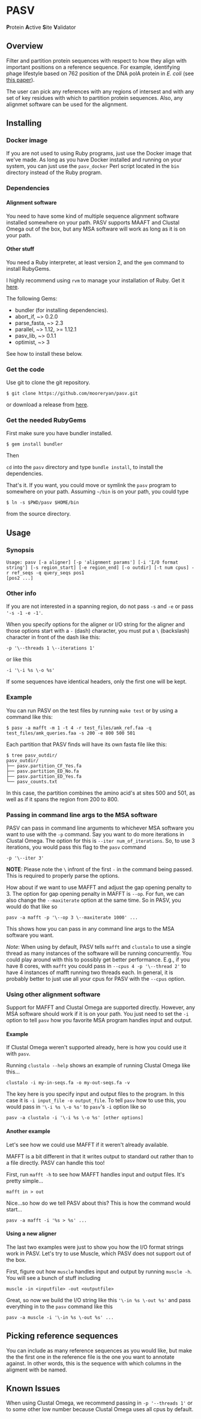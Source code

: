# PASV

**P**rotein **A**ctive **S**ite **V**alidator

## Overview

Filter and partition protein sequences with respect to how they align with important positions on a reference sequence.  For example, identifying phage lifestyle based on 762 position of the DNA polA protein in *E. coli* (see [this paper](http://www.nature.com/ismej/journal/v8/n1/full/ismej2013124a.html)).

The user can pick any references with any regions of intersest and with any set of key residues with which to partition protein sequences. Also, any alignmet software can be used for the alignment.

## Installing

### Docker image

If you are not used to using Ruby programs, just use the Docker image that we've made.  As long as you have Docker installed and running on your system, you can just use the `pasv_docker` Perl script located in the `bin` directory instead of the Ruby program.

### Dependencies

#### Alignment software

You need to have some kind of multiple sequence alignment software installed somewhere on your path. PASV supports MAAFT and Clustal Omega out of the box, but any MSA software will work as long as it is on your path.

#### Other stuff

You need a Ruby interpreter, at least version 2, and the `gem` command to install RubyGems.

I highly recommend using `rvm` to manage your installation of Ruby.  Get it [here](https://rvm.io).

The following Gems:

- bundler (for installing dependencies).
- abort_if, ~> 0.2.0
- parse_fasta, ~> 2.3
- parallel, ~> 1.12, >= 1.12.1
- pasv_lib, ~> 0.1.1
- optimist, ~> 3

See how to install these below.

### Get the code

Use git to clone the git repository.

```
$ git clone https://github.com/mooreryan/pasv.git
```

or download a release from [here](https://github.com/mooreryan/pasv/releases).

### Get the needed RubyGems

First make sure you have bundler installed.

```
$ gem install bundler
```

Then

`cd` into the `pasv` directory and type `bundle install`, to install the dependencies.

That's it.  If you want, you could move or symlink the `pasv` program to somewhere on your path.  Assuming `~/bin` is on your path, you could type

```
$ ln -s $PWD/pasv $HOME/bin
```

from the source directory.

## Usage

### Synopsis

```
Usage: pasv [-a aligner] [-p 'alignment params'] [-i 'I/O format string'] [-s region_start] [-e region_end] [-o outdir] [-t num cpus] -r ref_seqs -q query_seqs pos1
[pos2 ...]
```

### Other info

If you are not interested in a spanning region, do not pass `-s` and
`-e` or pass `'-s -1 -e -1'`.

When you specify options for the aligner or I/O string for the
aligner and those options start with a `-` (dash) character, you
must put a `\` (backslash) character in front of the dash like this:

```
-p '\--threads 1 \--iterations 1'
```

or like this

```
-i '\-i %s \-o %s'
```

If some sequences have identical headers, only the first one will be
kept.



### Example

You can run PASV on the test files by running `make test` or by using a command like this:

```
$ pasv -a mafft -m 1 -t 4 -r test_files/amk_ref.faa -q test_files/amk_queries.faa -s 200 -e 800 500 501
```

Each partition that PASV finds will have its own fasta file like this:

```
$ tree pasv_outdir/
pasv_outdir/
├── pasv.partition_CF_Yes.fa
├── pasv.partition_ED_No.fa
├── pasv.partition_ED_Yes.fa
└── pasv_counts.txt
```

In this case, the partition combines the amino acid's at sites 500 and 501, as well as if it spans the region from 200 to 800.

### Passing in command line args to the MSA software

PASV can pass in command line arguments to whichever MSA software you want to use with the `-p` command. Say you want to do more iterations in Clustal Omega. The option for this is `--iter num_of_iterations`. So, to use 3 iterations, you would pass this flag to the `pasv` command

```
-p '\--iter 3'
```

**NOTE**: Please note the `\` infront of the first `-` in the command being passed.  This is required to properly parse the options.

How about if we want to use MAFFT and adjust the gap opening penalty to 3. The option for gap opening penalty in MAFFT is `--op`. For fun, we can also change the `--maxiterate` option at the same time. So in PASV, you would do that like so

```
pasv -a mafft -p '\--op 3 \--maxiterate 1000' ...
```

This shows how you can pass in any command line args to the MSA software you want.

*Note*: When using by default, PASV tells `mafft` and `clustalo` to use a single thread as many instances of the software will be running concurrently.  You could play around with this to possibly get better performance.  E.g., if you have 8 cores, with `mafft` you could pass in `--cpus 4 -p '\--thread 2'` to have 4 instances of mafft running two threads each.  In general, it is probably better to just use all your cpus for PASV with the `--cpus` option.

### Using other alignment software

Support for MAFFT and Clustal Omega are supported directly. However, any MSA software should work if it is on your path. You just need to set the `-i` option to tell `pasv` how you favorite MSA program handles input and output.

#### Example

If Clustal Omega weren't supported already, here is how you could use it with `pasv`.

Running `clustalo --help` shows an example of running Clustal Omega like this...

```
clustalo -i my-in-seqs.fa -o my-out-seqs.fa -v
```

The key here is you specify input and output files to the program. In this case it is `-i input_file -o output_file`. To tell `pasv` how to use this, you would pass in `'\-i %s \-o %s'` to `pasv`'s `-i` option like so

```
pasv -a clustalo -i '\-i %s \-o %s' [other options]
```

#### Another example

Let's see how we could use MAFFT if it weren't already available.

MAFFT is a bit different in that it writes output to standard out rather than to a file directly. PASV can handle this too!

First, run `mafft -h` to see how MAFFT handles input and output files. It's pretty simple...

```
mafft in > out
```

Nice...so how do we tell PASV about this? This is how the command would start...

```
pasv -a mafft -i '%s > %s' ...
```

#### Using a new aligner

The last two examples were just to show you how the I/O format strings work in PASV. Let's try to use Muscle, which PASV does not support out of the box.

First, figure out how `muscle` handles input and output by running `muscle -h`. You will see a bunch of stuff including

```
muscle -in <inputfile> -out <outputfile>
```

Great, so now we build the I/O string like this `'\-in %s \-out %s'` and pass everything in to the `pasv` command like this

```
pasv -a muscle -i '\-in %s \-out %s' ...
```

## Picking reference sequences

You can include as many reference sequences as you would like, but make the the first one in the reference file is the one you want to annotate against. In other words, this is the sequence with which columns in the aligment with be named.

## Known Issues

When using Clustal Omega, we recommend passing in `-p '--threads 1'` or to some other low number because Clustal Omega uses all cpus by default.
